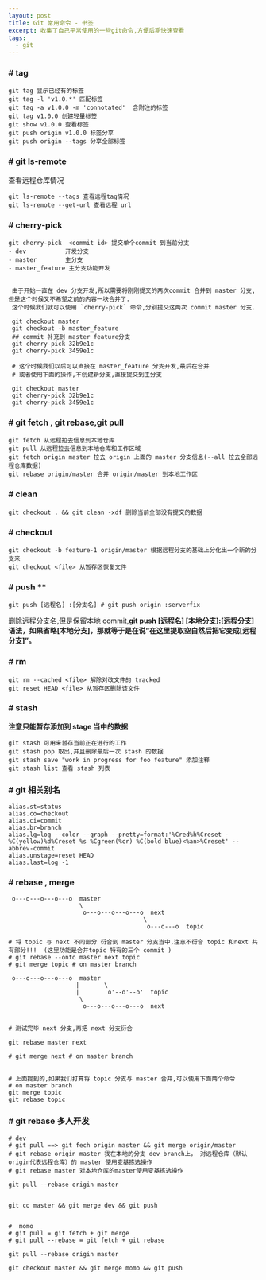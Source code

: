 ```yaml
---
layout: post
title: Git 常用命令 - 书签 
excerpt: 收集了自己平常使用的一些git命令,方便后期快速查看
tags:
  - git
---
```


### # tag
````
git tag 显示已经有的标签
git tag -l 'v1.0.*' 匹配标签
git tag -a v1.0.0 -m 'connotated'  含附注的标签
git tag v1.0.0 创建轻量标签
git show v1.0.0 查看标签
git push origin v1.0.0 标签分享
git push origin --tags 分享全部标签
````
### # git ls-remote

查看远程仓库情况
````
git ls-remote --tags 查看远程tag情况
git ls-remote --get-url 查看远程 url 
````


### # cherry-pick 
    git cherry-pick  <commit id> 提交单个commit 到当前分支
    - dev           开发分支
    - master        主分支
    - master_feature 主分支功能开发
    
     
     由于开始一直在 dev 分支开发,所以需要将刚刚提交的两次commit 合并到 master 分支,但是这个时候又不希望之前的内容一块合并了.
     这个时候我们就可以使用 `cherry-pick` 命令,分别提交这两次 commit master 分支.
    
     git checkout master
     git checkout -b master_feature
     ## commit 补充到 master_feature分支
     git cherry-pick 32b9e1c
     git cherry-pick 3459e1c
    
     # 这个时候我们以后可以直接在 master_feature 分支开发,最后在合并
     # 或者使用下面的操作,不创建新分支,直接提交到主分支
    
     git checkout master
     git cherry-pick 32b9e1c
     git cherry-pick 3459e1c


### # git fetch , git rebase,git pull
````
git fetch 从远程拉去信息到本地仓库
git pull 从远程拉去信息到本地仓库和工作区域
git fetch origin master 拉去 origin 上面的 master 分支信息(--all 拉去全部远程仓库数据)
git rebase origin/master 合并 origin/master 到本地工作区
````
### # clean
````
git checkout . && git clean -xdf 删除当前全部没有提交的数据
````
### # checkout
````
git checkout -b feature-1 origin/master 根据远程分支的基础上分化出一个新的分支来
git checkout <file> 从暂存区恢复文件
````
### # push  **

````
git push [远程名] :[分支名] # git push origin :serverfix
````
删除远程分支名,但是保留本地 commit,**git push [远程名] [本地分支]:[远程分支] 语法，如果省略[本地分支]，那就等于是在说“在这里提取空白然后把它变成[远程分支]”。**



### # rm
````
git rm --cached <file> 解除对改文件的 tracked
git reset HEAD <file> 从暂存区删除该文件
````

### # stash

**注意只能暂存添加到 stage 当中的数据**
````
git stash 可用来暂存当前正在进行的工作
git stash pop 取出,并且删除最后一次 stash 的数据
git stash save "work in progress for foo feature" 添加注释
git stash list 查看 stash 列表
````
### # git 相关别名
````
alias.st=status
alias.co=checkout
alias.ci=commit
alias.br=branch
alias.lg=log --color --graph --pretty=format:'%Cred%h%Creset -%C(yellow)%d%Creset %s %Cgreen(%cr) %C(bold blue)<%an>%Creset' --abbrev-commit
alias.unstage=reset HEAD
alias.last=log -1
````

### # rebase , merge

```
 o---o---o---o---o  master
                    \
                     o---o---o---o---o  next
                                      \
                                       o---o---o  topic

# 将 topic 与 next 不同部分 衍合到 master 分支当中,注意不衍合 topic 和next 共有部分!!!  (这里功能是合并topic 特有的三个 commit )
# git rebase --onto master next topic
# git merge topic # on master branch

 o---o---o---o---o  master
                   |       \
                   |        o'--o'--o'  topic
                    \
                     o---o---o---o---o  next


# 测试完毕 next 分支,再把 next 分支衍合

git rebase master next 

# git merge next # on master branch


# 上面提到的,如果我们打算将 topic 分支与 master 合并,可以使用下面两个命令
# on master branch 
git merge topic 
git rebase topic 
```

### #  git rebase 多人开发
```
# dev
# git pull ==> git fech origin master && git merge origin/master
# git rebase origin master 我在本地的分支 dev_branch上， 对远程仓库（默认origin代表远程仓库）的 master 使用变基拣选操作
# git rebase master 对本地仓库的master使用变基拣选操作

git pull --rebase origin master


git co master && git merge dev && git push


#  momo
# git pull = git fetch + git merge
# git pull --rebase = git fetch + git rebase

git pull --rebase origin master

git checkout master && git merge momo && git push
```